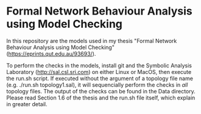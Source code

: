 # Formal Network Behaviour Analysis using Model Checking

In this repository are the models used in my thesis "Formal Network Behaviour Analysis using Model Checking" (https://eprints.qut.edu.au/93693/).

To perform the checks in the models, install git and the Symbolic Analysis Laboratory (http://sal.csl.sri.com) on either Linux or MacOS, then execute the run.sh script. If executed without the argument of a topology file name (e.g. ./run.sh topology1.sal), it will sequencially perform the checks in *all* topology files. The output of the checks can be found in the Data directory. Please read Section 1.6 of the thesis and the run.sh file itself, which explain in greater detail.
